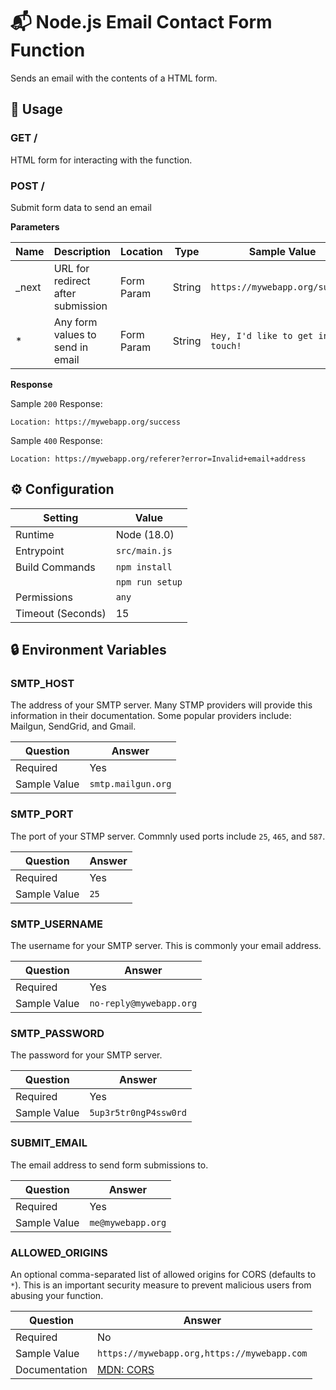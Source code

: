 # 📬 Node.js Email Contact Form Function

Sends an email with the contents of a HTML form.

## 🧰 Usage

### GET /

HTML form for interacting with the function.

### POST /

Submit form data to send an email

**Parameters**

| Name   | Description                       | Location   | Type   | Sample Value                     |
| ------ | --------------------------------- | ---------- | ------ | -------------------------------- |
| \_next | URL for redirect after submission | Form Param | String | `https://mywebapp.org/success`   |
| \*     | Any form values to send in email  | Form Param | String | `Hey, I'd like to get in touch!` |

**Response**

Sample `200` Response:

```text
Location: https://mywebapp.org/success
```

Sample `400` Response:

```text
Location: https://mywebapp.org/referer?error=Invalid+email+address
```

## ⚙️ Configuration

| Setting           | Value           |
| ----------------- | --------------- |
| Runtime           | Node (18.0)     |
| Entrypoint        | `src/main.js`   |
| Build Commands    | `npm install`   |
|                   | `npm run setup` |
| Permissions       | `any`           |
| Timeout (Seconds) | 15              |

## 🔒 Environment Variables

### SMTP_HOST

The address of your SMTP server. Many STMP providers will provide this information in their documentation. Some popular providers include: Mailgun, SendGrid, and Gmail.

| Question     | Answer             |
| ------------ | ------------------ |
| Required     | Yes                |
| Sample Value | `smtp.mailgun.org` |

### SMTP_PORT

The port of your STMP server. Commnly used ports include `25`, `465`, and `587`.

| Question     | Answer |
| ------------ | ------ |
| Required     | Yes    |
| Sample Value | `25`   |

### SMTP_USERNAME

The username for your SMTP server. This is commonly your email address.

| Question     | Answer                  |
| ------------ | ----------------------- |
| Required     | Yes                     |
| Sample Value | `no-reply@mywebapp.org` |

### SMTP_PASSWORD

The password for your SMTP server.

| Question     | Answer                |
| ------------ | --------------------- |
| Required     | Yes                   |
| Sample Value | `5up3r5tr0ngP4ssw0rd` |

### SUBMIT_EMAIL

The email address to send form submissions to.

| Question     | Answer            |
| ------------ | ----------------- |
| Required     | Yes               |
| Sample Value | `me@mywebapp.org` |

### ALLOWED_ORIGINS

An optional comma-separated list of allowed origins for CORS (defaults to `*`). This is an important security measure to prevent malicious users from abusing your function.

| Question      | Answer                                                              |
| ------------- | ------------------------------------------------------------------- |
| Required      | No                                                                  |
| Sample Value  | `https://mywebapp.org,https://mywebapp.com`                         |
| Documentation | [MDN: CORS](https://developer.mozilla.org/en-US/docs/Web/HTTP/CORS) |
